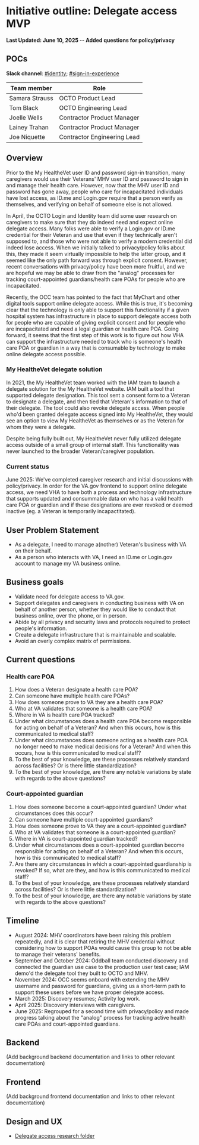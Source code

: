 # Initiative outline: Delegate access MVP

**Last Updated: June 10, 2025 -- Added questions for policy/privacy**
     
## POCs
**Slack channel**: [#identity](https://dsva.slack.com/channels/identity); [#sign-in-experience](https://dsva.slack.com/channels/sign-in-experience)

|**Team member**|**Role**|
|----------------|---------------|
|Samara Strauss | OCTO Product Lead 
|Tom Black | OCTO Engineering Lead 
|Joelle Wells | Contractor Product Manager
|Lainey Trahan | Contractor Product Manager
|Joe Niquette | Contractor Engineering Lead
  
## Overview

Prior to the My HealtheVet user ID and password sign-in transition, many caregivers would use their Veterans' MHV user ID and password to sign in and manage their health care. However, now that the MHV user ID and password has gone away, people who care for incapacitated individuals have lost access, as ID.me and Login.gov require that a person verify as themselves, and verifying on behalf of someone else is not allowed. 

In April, the OCTO Login and Identity team did some user research on caregivers to make sure that they do indeed need and expect online delegate access. Many folks were able to verify a Login.gov or ID.me credential for their Veteran and use that even if they technically aren't supposed to, and those who were not able to verify a modern credential did indeed lose access. When we initially talked to privacy/policy folks about this, they made it seem virtually impossible to help the latter group, and it seemed like the only path forward was through explicit consent. However, recent conversations with privacy/policy have been more fruitful, and we are hopeful we may be able to draw from the "analog" processes for tracking court-appointed guardians/health care POAs for people who are incapacitated.

Recently, the OCC team has pointed to the fact that MyChart and other digital tools support online delegate access. While this is true, it's becoming clear that the technology is only able to support this functionality if a given hospital system has infrastructure in place to support delegate access both for people who are capable of giving explicit consent and for people who are incapacitated and need a legal guardian or health care POA. Going forward, it seems that the first step of this work is to figure out how VHA can support the infrastructure needed to track who is someone's health care POA or guardian in a way that is consumable by technology to make online delegate access possible.

### My HealtheVet delegate solution

In 2021, the My HealtheVet team worked with the IAM team to launch a delegate solution for the My HealtheVet website. IAM built a tool that supported delegate designation. This tool sent a consent form to a Veteran to designate a delegate, and then tied that Veteran's information to that of their delegate. The tool could also revoke delegate access. When people who'd been granted delegate access signed into My HealtheVet, they would see an option to view My HealtheVet as themselves or as the Veteran for whom they were a delegate.

Despite being fully built out, My HealtheVet never fully utilized delegate access outside of a small group of internal staff. This functionality was never launched to the broader Veteran/caregiver population.

### Current status

June 2025: We've completed caregiver research and initial discussions with policy/privacy. In order for the VA.gov frontend to support online delegate access, we need VHA to have both a process and technology infrastructure that supports updated and consummable data on who has a valid health care POA or guardian and if these designations are ever revoked or deemed inactive (eg. a Veteran is temporarily incapactitated).

## User Problem Statement

- As a delegate, I need to manage a(nother) Veteran's business with VA on their behalf.
- As a person who interacts with VA, I need an ID.me or Login.gov account to manage my VA business online.

## Business goals

- Validate need for delegate access to VA.gov.
- Support delegates and caregivers in conducting business with VA on behalf of another person, whether they would like to conduct that business online, over the phone, or in person.
- Abide by all privacy and security laws and protocols required to protect people's information.
- Create a delegate infrastructure that is maintainable and scalable.
- Avoid an overly complex matrix of permissions.

## Current questions

### Health care POA

1. How does a Veteran designate a health care POA?
2. Can someone have multiple health care POAs?
3. How does someone prove to VA they are a health care POA?
4. Who at VA validates that someone is a health care POA?
5. Where in VA is health care POA tracked?
6. Under what circumstances does a health care POA become responsible for acting on behalf of a Veteran? And when this occurs, how is this communicated to medical staff?
7. Under what circumstances does someone acting as a health care POA no longer need to make medical decisions for a Veteran? And when this occurs, how is this communicated to medical staff?
8. To the best of your knowledge, are these processes relatively standard across facilities? Or is there little standardization?
9. To the best of your knowledge, are there any notable variations by state with regards to the above questions?

### Court-appointed guardian

1. How does someone become a court-appointed guardian? Under what circumstances does this occur?
2. Can someone have multiple court-appointed guardians?
3. How does someone prove to VA they are a court-appointed guardian?
4. Who at VA validates that someone is a court-appointed guardian?
5. Where in VA is court-appointed guardian tracked?
6. Under what circumstances does a court-appointed guardian become responsible for acting on behalf of a Veteran? And when this occurs, how is this communicated to medical staff?
7. Are there any circumstances in which a court-appointed guardianship is revoked? If so, what are they, and how is this communicated to medical staff?
8. To the best of your knowledge, are these processes relatively standard across facilities? Or is there little standardization?
9. To the best of your knowledge, are there any notable variations by state with regards to the above questions?

## Timeline

- August 2024: MHV coordinators have been raising this problem repeatedly, and it is clear that retiring the MHV credential without considering how to support POAs would cause this group to not be able to manage their veterans' benefits.
- September and October 2024: Oddball team conducted discovery and connected the guardian use case to the production user test case; IAM demo'd the delegate tool they built to OCTO and MHV.
- November 2024: OCC seems onboard with extending the MHV username and password for guardians, giving us a short-term path to support these users before we have proper delegate access.
- March 2025: Discovery resumes; Activity log work.
- April 2025: Discovery interviews with caregivers.
- June 2025: Regrouped for a second time with privacy/policy and made progress talking about the "analog" process for tracking active health care POAs and court-appointed guardians.

## Backend

(Add background backend documentation and links to other relevant documentation)

## Frontend

(Add background frontend documentation and links to other relevant documentation)

## Design and UX

- [Delegate access research folder](https://github.com/department-of-veterans-affairs/va.gov-team/tree/master/products/identity/delegate-access%20/Research)
